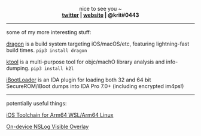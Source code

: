 

<p align="center">
  nice to see you ~
  <br>
  <strong>
    <a href="https://twitter.com/arm64e">twitter</a> | 
    <a href="https://krit.me/">website</a> | 
    @krit#0443 
  </strong>
</p>

---

some of my more interesting stuff:

[dragon](https://dragon.krit.me/) is a build system targeting iOS/macOS/etc, featuring lightning-fast build times. `pip3 install dragon`

[ktool](https://github.com/kritantadev/ktool) is a multi-purpose tool for objc/machO library analysis and info-dumping. `pip3 install k2l`

[iBootLoader](https://github.com/KritantaDev/iBootLoader) is an IDA plugin for loading both 32 and 64 bit SecureROM/iBoot dumps into IDA Pro 7.0+ (including encrypted im4ps!)

---

potentially useful things:

[iOS Toolchain for Arm64 WSL/Arm64 Linux](https://github.com/KritantaDev/llvm-project-1/releases/tag/10.0.0-arm64)

[On-device NSLog Visible Overlay](https://github.com/KritantaDev/log-overlay)


